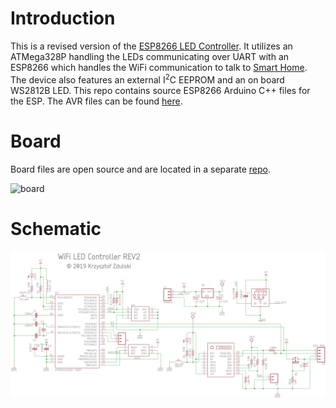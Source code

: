 # Introduction
This is a revised version of the [ESP8266 LED Controller](https://github.com/RouNNdeL/esp8266-leds). It utilizes an ATMega328P handling the LEDs communicating over UART with an ESP8266 which handles the WiFi communication to talk to [Smart Home](https://github.com/RouNNdeL/smart-home). The device also features an external I<sup>2</sup>C EEPROM and an on board WS2812B LED. This repo contains source ESP8266 Arduino C++ files for the ESP. The AVR files can be found [here](https://github.com/RouNNdeL/wifi-led-controller-avr).

# Board
Board files are open source and are located in a separate [repo](https://github.com/RouNNdeL/wifi-led-controller).

![board](https://imgur.com/B5NNHqA.jpg)

# Schematic 
![schematic](https://github.com/RouNNdeL/wifi-led-controller/raw/master/outputs/v1/schematic.png)